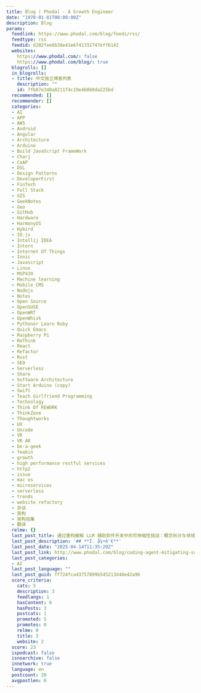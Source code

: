 ```yaml
---
title: Blog | Phodal - A Growth Engineer
date: "1970-01-01T00:00:00Z"
description: Blog
params:
  feedlink: https://www.phodal.com/blog/feeds/rss/
  feedtype: rss
  feedid: d202fee6b38e41e6f41332747eff6142
  websites:
    https://www.phodal.com/: false
    https://www.phodal.com/blog/: true
  blogrolls: []
  in_blogrolls:
  - title: 中文独立博客列表
    description: ""
    id: 7fb87e348a8211f4c19e4b0b0da225bd
  recommended: []
  recommender: []
  categories:
  - AI
  - APP
  - AWS
  - Android
  - Angular
  - Architecture
  - Arduino
  - Build JavaScript FrameWork
  - Charj
  - CoAP
  - DSL
  - Design Patterns
  - DeveloperFirst
  - FinTech
  - Full Stack
  - GIS
  - GeekNotes
  - Geo
  - GitHub
  - Hardware
  - HarmonyOS
  - Hybird
  - IO.js
  - Intellij IDEA
  - Intern
  - Internet Of Things
  - Ionic
  - Javascript
  - Linux
  - MSP430
  - Machine learning
  - Mobile CMS
  - Nodejs
  - Notes
  - Open Source
  - OpenSUSE
  - OpenWRT
  - OpenWhisk
  - Pythoner Learn Ruby
  - Quick Emacs
  - Raspberry Pi
  - ReThink
  - React
  - Refactor
  - Rust
  - SEO
  - Serverless
  - Share
  - Software Architecture
  - Start Arduino (copy)
  - Swift
  - Teach Girlfriend Programming
  - Technology
  - Think Of REWORK
  - ThinkZone
  - Thoughtworks
  - UX
  - Uncode
  - VR
  - VR AR
  - be-a-geek
  - feakin
  - growth
  - high performance restful services
  - http2
  - issue
  - mac os
  - microservices
  - serverless
  - trends
  - website refactory
  - 杂谈
  - 架构
  - 架构拾集
  - 翻译
  relme: {}
  last_post_title: 通过重构缓解 LLM 辅助软件开发中的可伸缩性挑战：概念拆分与领域驱动设计的分析
  last_post_description: '## **I. å¼•è¨€**'
  last_post_date: "2025-04-14T11:35:20Z"
  last_post_link: http://www.phodal.com/blog/coding-agent-mitigating-scalability/
  last_post_categories:
  - AI
  last_post_language: ""
  last_post_guid: ff724fca43757899b545213d40e42a96
  score_criteria:
    cats: 5
    description: 3
    feedlangs: 1
    hasContent: 0
    hasPosts: 3
    postcats: 1
    promoted: 5
    promotes: 0
    relme: 0
    title: 3
    website: 2
  score: 23
  ispodcast: false
  isnoarchive: false
  innetwork: true
  language: en
  postcount: 20
  avgpostlen: 0
---
```

